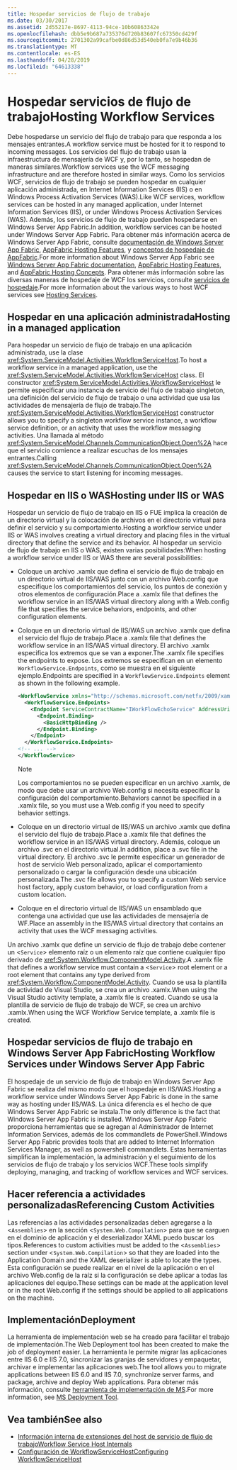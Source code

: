 ```yaml
---
title: Hospedar servicios de flujo de trabajo
ms.date: 03/30/2017
ms.assetid: 2d55217e-8697-4113-94ce-10b60863342e
ms.openlocfilehash: dbb5e9b687a735376d720b83607fc67350cd429f
ms.sourcegitcommit: 2701302a99cafbe0d86d53d540eb0fa7e9b46b36
ms.translationtype: MT
ms.contentlocale: es-ES
ms.lasthandoff: 04/28/2019
ms.locfileid: "64613338"
---
```

# <a name="hosting-workflow-services"></a><span data-ttu-id="03250-102">Hospedar servicios de flujo de trabajo</span><span class="sxs-lookup"><span data-stu-id="03250-102">Hosting Workflow Services</span></span>
<span data-ttu-id="03250-103">Debe hospedarse un servicio del flujo de trabajo para que responda a los mensajes entrantes.</span><span class="sxs-lookup"><span data-stu-id="03250-103">A workflow service must be hosted for it to respond to incoming messages.</span></span> <span data-ttu-id="03250-104">Los servicios del flujo de trabajo usan la infraestructura de mensajería de WCF y, por lo tanto, se hospedan de maneras similares.</span><span class="sxs-lookup"><span data-stu-id="03250-104">Workflow services use the WCF messaging infrastructure and are therefore hosted in similar ways.</span></span> <span data-ttu-id="03250-105">Como los servicios WCF, servicios de flujo de trabajo se pueden hospedar en cualquier aplicación administrada, en Internet Information Services (IIS) o en Windows Process Activation Services (WAS).</span><span class="sxs-lookup"><span data-stu-id="03250-105">Like WCF services, workflow services can be hosted in any managed application, under Internet Information Services (IIS), or under Windows Process Activation Services (WAS).</span></span> <span data-ttu-id="03250-106">Además, los servicios de flujo de trabajo pueden hospedarse en Windows Server App Fabric.</span><span class="sxs-lookup"><span data-stu-id="03250-106">In addition, workflow services can be hosted under Windows Server App Fabric.</span></span> <span data-ttu-id="03250-107">Para obtener más información acerca de Windows Server App Fabric, consulte [documentación de Windows Server App Fabric](https://go.microsoft.com/fwlink/?LinkId=193037), [AppFabric Hosting Features](https://go.microsoft.com/fwlink/?LinkId=196494), y [conceptos de hospedaje de AppFabric](https://go.microsoft.com/fwlink/?LinkId=196495).</span><span class="sxs-lookup"><span data-stu-id="03250-107">For more information about Windows Server App Fabric see [Windows Server App Fabric documentation](https://go.microsoft.com/fwlink/?LinkId=193037), [AppFabric Hosting Features](https://go.microsoft.com/fwlink/?LinkId=196494), and [AppFabric Hosting Concepts](https://go.microsoft.com/fwlink/?LinkId=196495).</span></span> <span data-ttu-id="03250-108">Para obtener más información sobre las diversas maneras de hospedaje de WCF los servicios, consulte [servicios de hospedaje](../../../../docs/framework/wcf/hosting-services.md).</span><span class="sxs-lookup"><span data-stu-id="03250-108">For more information about the various ways to host WCF services see [Hosting Services](../../../../docs/framework/wcf/hosting-services.md).</span></span>

## <a name="hosting-in-a-managed-application"></a><span data-ttu-id="03250-109">Hospedar en una aplicación administrada</span><span class="sxs-lookup"><span data-stu-id="03250-109">Hosting in a managed application</span></span>
 <span data-ttu-id="03250-110">Para hospedar un servicio de flujo de trabajo en una aplicación administrada, use la clase <xref:System.ServiceModel.Activities.WorkflowServiceHost>.</span><span class="sxs-lookup"><span data-stu-id="03250-110">To host a workflow service in a managed application, use the <xref:System.ServiceModel.Activities.WorkflowServiceHost> class.</span></span> <span data-ttu-id="03250-111">El constructor <xref:System.ServiceModel.Activities.WorkflowServiceHost> le permite especificar una instancia de servicio del flujo de trabajo singleton, una definición del servicio de flujo de trabajo o una actividad que usa las actividades de mensajería de flujo de trabajo.</span><span class="sxs-lookup"><span data-stu-id="03250-111">The <xref:System.ServiceModel.Activities.WorkflowServiceHost> constructor allows you to specify a singleton workflow service instance, a workflow service definition, or an activity that uses the workflow messaging activities.</span></span> <span data-ttu-id="03250-112">Una llamada al método <xref:System.ServiceModel.Channels.CommunicationObject.Open%2A> hace que el servicio comience a realizar escuchas de los mensajes entrantes.</span><span class="sxs-lookup"><span data-stu-id="03250-112">Calling <xref:System.ServiceModel.Channels.CommunicationObject.Open%2A> causes the service to start listening for incoming messages.</span></span>

## <a name="hosting-under-iis-or-was"></a><span data-ttu-id="03250-113">Hospedar en IIS o WAS</span><span class="sxs-lookup"><span data-stu-id="03250-113">Hosting under IIS or WAS</span></span>
 <span data-ttu-id="03250-114">Hospedar un servicio de flujo de trabajo en IIS o FUE implica la creación de un directorio virtual y la colocación de archivos en el directorio virtual para definir el servicio y su comportamiento.</span><span class="sxs-lookup"><span data-stu-id="03250-114">Hosting a workflow service under IIS or WAS involves creating a virtual directory and placing files in the virtual directory that define the service and its behavior.</span></span> <span data-ttu-id="03250-115">Al hospedar un servicio de flujo de trabajo en IIS o WAS, existen varias posibilidades:</span><span class="sxs-lookup"><span data-stu-id="03250-115">When hosting a workflow service under IIS or WAS there are several possibilities:</span></span>

- <span data-ttu-id="03250-116">Coloque un archivo .xamlx que defina el servicio de flujo de trabajo en un directorio virtual de IIS/WAS junto con un archivo Web.config que especifique los comportamientos del servicio, los puntos de conexión y otros elementos de configuración.</span><span class="sxs-lookup"><span data-stu-id="03250-116">Place a .xamlx file that defines the workflow service in an IIS/WAS virtual directory along with a Web.config file that specifies the service behaviors, endpoints, and other configuration elements.</span></span>

- <span data-ttu-id="03250-117">Coloque en un directorio virtual de IIS/WAS un archivo .xamlx que defina el servicio del flujo de trabajo.</span><span class="sxs-lookup"><span data-stu-id="03250-117">Place a .xamlx file that defines the workflow service in an IIS/WAS virtual directory.</span></span> <span data-ttu-id="03250-118">El archivo .xamlx especifica los extremos que se van a exponer.</span><span class="sxs-lookup"><span data-stu-id="03250-118">The .xamlx file specifies the endpoints to expose.</span></span> <span data-ttu-id="03250-119">Los extremos se especifican en un elemento `WorkflowService.Endpoints`, como se muestra en el siguiente ejemplo.</span><span class="sxs-lookup"><span data-stu-id="03250-119">Endpoints are specified in a `WorkflowService.Endpoints` element as shown in the following example.</span></span>

    ```xml
    <WorkflowService xmlns="http://schemas.microsoft.com/netfx/2009/xaml/servicemodel"  xmlns:p1="http://schemas.microsoft.com/netfx/2009/xaml/activities" xmlns:sad="clr-namespace:System.Activities.Debugger;assembly=System.Activities" xmlns:x="http://schemas.microsoft.com/winfx/2006/xaml">
      <WorkflowService.Endpoints>
        <Endpoint ServiceContractName="IWorkFlowEchoService" AddressUri="">
          <Endpoint.Binding>
            <BasicHttpBinding />
          </Endpoint.Binding>
        </Endpoint>
      </WorkflowService.Endpoints>
    <!-- ... -->
    </WorkflowService>
    ```

    > [!NOTE]
    > <span data-ttu-id="03250-120">Los comportamientos no se pueden especificar en un archivo .xamlx, de modo que debe usar un archivo Web.config si necesita especificar la configuración del comportamiento.</span><span class="sxs-lookup"><span data-stu-id="03250-120">Behaviors cannot be specified in a .xamlx file, so you must use a Web.config if you need to specify behavior settings.</span></span>

- <span data-ttu-id="03250-121">Coloque en un directorio virtual de IIS/WAS un archivo .xamlx que defina el servicio del flujo de trabajo.</span><span class="sxs-lookup"><span data-stu-id="03250-121">Place a .xamlx file that defines the workflow service in an IIS/WAS virtual directory.</span></span> <span data-ttu-id="03250-122">Además, coloque un archivo .svc en el directorio virtual.</span><span class="sxs-lookup"><span data-stu-id="03250-122">In addition, place a .svc file in the virtual directory.</span></span> <span data-ttu-id="03250-123">El archivo .svc le permite especificar un generador de host de servicio Web personalizado, aplicar el comportamiento personalizado o cargar la configuración desde una ubicación personalizada.</span><span class="sxs-lookup"><span data-stu-id="03250-123">The .svc file allows you to specify a custom Web service host factory, apply custom behavior, or load configuration from a custom location.</span></span>

- <span data-ttu-id="03250-124">Coloque en el directorio virtual de IIS/WAS un ensamblado que contenga una actividad que use las actividades de mensajería de WF.</span><span class="sxs-lookup"><span data-stu-id="03250-124">Place an assembly in the IIS/WAS virtual directory that contains an activity that uses the WCF messaging activities.</span></span>

 <span data-ttu-id="03250-125">Un archivo .xamlx que define un servicio de flujo de trabajo debe contener un <`Service`> elemento raíz o un elemento raíz que contiene cualquier tipo derivado de <xref:System.Workflow.ComponentModel.Activity>.</span><span class="sxs-lookup"><span data-stu-id="03250-125">A .xamlx file that defines a workflow service must contain a <`Service`> root element or a root element that contains any type derived from <xref:System.Workflow.ComponentModel.Activity>.</span></span> <span data-ttu-id="03250-126">Cuando se usa la plantilla de actividad de Visual Studio, se crea un archivo .xamlx.</span><span class="sxs-lookup"><span data-stu-id="03250-126">When using the Visual Studio activity template, a .xamlx file is created.</span></span> <span data-ttu-id="03250-127">Cuando se usa la plantilla de servicio de flujo de trabajo de WCF, se crea un archivo .xamlx.</span><span class="sxs-lookup"><span data-stu-id="03250-127">When using the WCF Workflow Service template, a .xamlx file is created.</span></span>

## <a name="hosting-workflow-services-under-windows-server-app-fabric"></a><span data-ttu-id="03250-128">Hospedar servicios de flujo de trabajo en Windows Server App Fabric</span><span class="sxs-lookup"><span data-stu-id="03250-128">Hosting Workflow Services under Windows Server App Fabric</span></span>
 <span data-ttu-id="03250-129">El hospedaje de un servicio de flujo de trabajo en Windows Server App Fabric se realiza del mismo modo que el hospedaje en IIS/WAS.</span><span class="sxs-lookup"><span data-stu-id="03250-129">Hosting a workflow service under Windows Server App Fabric is done in the same way as hosting under IIS/WAS.</span></span> <span data-ttu-id="03250-130">La única diferencia es el hecho de que Windows Server App Fabric se instala.</span><span class="sxs-lookup"><span data-stu-id="03250-130">The only difference is the fact that Windows Server App Fabric is installed.</span></span> <span data-ttu-id="03250-131">Windows Server App Fabric proporciona herramientas que se agregan al Administrador de Internet Information Services, además de los commandlets de PowerShell.</span><span class="sxs-lookup"><span data-stu-id="03250-131">Windows Server App Fabric provides tools that are added to Internet Information Services Manager, as well as powershell commandlets.</span></span> <span data-ttu-id="03250-132">Estas herramientas simplifican la implementación, la administración y el seguimiento de los servicios de flujo de trabajo y los servicios WCF.</span><span class="sxs-lookup"><span data-stu-id="03250-132">These tools simplify deploying, managing, and tracking of workflow services and WCF services.</span></span>

## <a name="referencing-custom-activities"></a><span data-ttu-id="03250-133">Hacer referencia a actividades personalizadas</span><span class="sxs-lookup"><span data-stu-id="03250-133">Referencing Custom Activities</span></span>
 <span data-ttu-id="03250-134">Las referencias a las actividades personalizadas deben agregarse a la <`Assemblies`> en la sección <`System.Web.Compilation`> para que se carguen en el dominio de aplicación y el deserializador XAML puedo buscar los tipos.</span><span class="sxs-lookup"><span data-stu-id="03250-134">References to custom activities must be added to the <`Assemblies`> section under <`System.Web.Compilation`> so that they are loaded into the Application Domain and the XAML deserializer is able to locate the types.</span></span> <span data-ttu-id="03250-135">Esta configuración se puede realizar en el nivel de la aplicación o en el archivo Web.config de la raíz si la configuración se debe aplicar a todas las aplicaciones del equipo.</span><span class="sxs-lookup"><span data-stu-id="03250-135">These settings can be made at the application level or in the root Web.config if the settings should be applied to all applications on the machine.</span></span>

## <a name="deployment"></a><span data-ttu-id="03250-136">Implementación</span><span class="sxs-lookup"><span data-stu-id="03250-136">Deployment</span></span>
 <span data-ttu-id="03250-137">La herramienta de implementación web se ha creado para facilitar el trabajo de implementación.</span><span class="sxs-lookup"><span data-stu-id="03250-137">The Web Deployment tool has been created to make the job of deployment easier.</span></span> <span data-ttu-id="03250-138">La herramienta le permite migrar las aplicaciones entre IIS 6.0 e IIS 7.0, sincronizar las granjas de servidores y empaquetar, archivar e implementar las aplicaciones web.</span><span class="sxs-lookup"><span data-stu-id="03250-138">The tool allows you to migrate applications between IIS 6.0 and IIS 7.0, synchronize server farms, and package, archive and deploy Web applications.</span></span> <span data-ttu-id="03250-139">Para obtener más información, consulte [herramienta de implementación de MS](https://go.microsoft.com/fwlink/?LinkId=178690).</span><span class="sxs-lookup"><span data-stu-id="03250-139">For more information, see [MS Deployment Tool](https://go.microsoft.com/fwlink/?LinkId=178690).</span></span>

## <a name="see-also"></a><span data-ttu-id="03250-140">Vea también</span><span class="sxs-lookup"><span data-stu-id="03250-140">See also</span></span>

- [<span data-ttu-id="03250-141">Información interna de extensiones del host de servicio de flujo de trabajo</span><span class="sxs-lookup"><span data-stu-id="03250-141">Workflow Service Host Internals</span></span>](../../../../docs/framework/wcf/feature-details/workflow-service-host-internals.md)
- [<span data-ttu-id="03250-142">Configuración de WorkflowServiceHost</span><span class="sxs-lookup"><span data-stu-id="03250-142">Configuring WorkflowServiceHost</span></span>](../../../../docs/framework/wcf/feature-details/configuring-workflowservicehost.md)